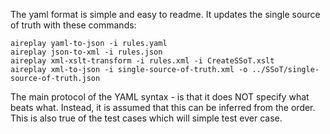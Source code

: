 ﻿The yaml format is simple and easy to readme.  It updates the single source of truth with these commands:

```
aireplay yaml-to-json -i rules.yaml
aireplay json-to-xml -i rules.json
aireplay xml-xslt-transform -i rules.xml -i CreateSSoT.xslt
aireplay xml-to-json -i single-source-of-truth.xml -o ../SSoT/single-source-of-truth.json
```

The main protocol of the YAML syntax - is that it does NOT specify what beats what.  Instead, it is assumed that this can be inferred from the order.  This is also true of the test cases which will simple test ever case.